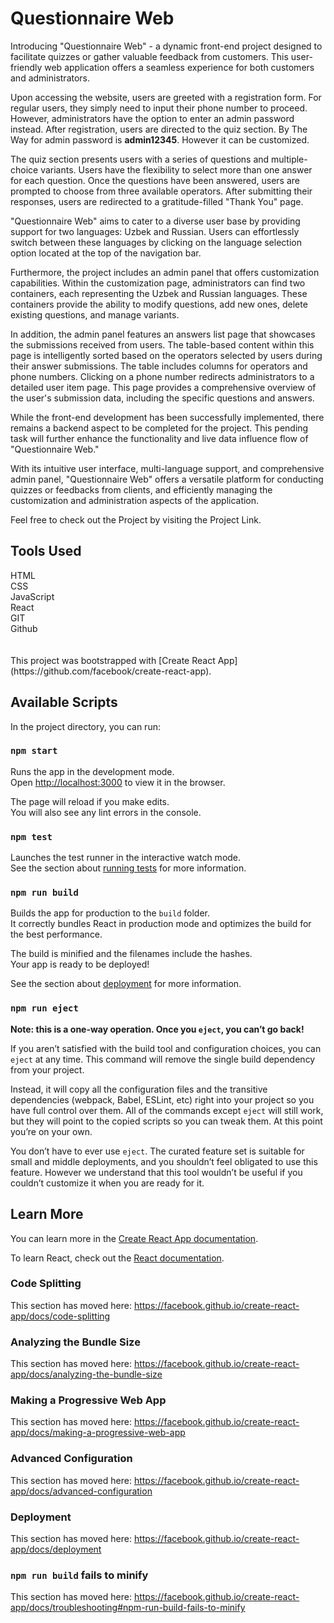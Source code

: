 # Questionnaire Web
<p>
                Introducing "Questionnaire Web" - a dynamic front-end project designed to facilitate quizzes or gather valuable feedback from customers. 
                This user-friendly web application offers a seamless experience for both customers and administrators.
                </p>
                <p>
                Upon accessing the website, users are greeted with a registration form. For regular users, 
                they simply need to input their phone number to proceed. However, administrators have the option to enter an 
                admin password instead. After registration, users are directed to the quiz section. By The Way for admin password is <strong>admin12345</strong>. However it can be customized.
                </p>
                <p>
                The quiz section presents users with a series of questions and multiple-choice variants. 
                Users have the flexibility to select more than one answer for each question. 
                Once the questions have been answered, users are prompted to choose from three available operators. 
                After submitting their responses, users are redirected to a gratitude-filled "Thank You" page.
                </p>
                <p>
                "Questionnaire Web" aims to cater to a diverse user base by providing support for two languages: 
                Uzbek and Russian. Users can effortlessly switch between these languages by clicking on the language 
                selection option located at the top of the navigation bar.
                </p>
                <p>
                Furthermore, the project includes an admin panel that offers customization capabilities. 
                Within the customization page, administrators can find two containers, each representing the Uzbek and Russian 
                languages. These containers provide the ability to modify questions, add new ones, delete existing questions, 
                and manage variants.
                </p>
                <p>
                In addition, the admin panel features an answers list page that showcases the submissions received from users. 
                The table-based content within this page is intelligently sorted based on the operators selected by users during 
                their answer submissions. The table includes columns for operators and phone numbers. Clicking on a 
                phone number redirects administrators to a detailed user item page. This page provides a comprehensive overview of 
                the user's submission data, including the specific questions and answers.
                </p>
                <p>
                While the front-end development has been successfully implemented, 
                there remains a backend aspect to be completed for the project. 
                This pending task will further enhance the functionality and live data influence flow of "Questionnaire Web."
                </p>
                <p>
                With its intuitive user interface, multi-language support, and comprehensive admin panel, 
                "Questionnaire Web" offers a versatile platform for conducting quizzes or feedbacks from clients,  
                and efficiently managing the customization and administration aspects of the application.
                </p>
                <p>
                  Feel free to check out the Project by visiting the Project Link.
                </p>
                  <div>
                <h2>Tools Used</h2>
                <div>
                  <div >HTML</div>
                  <div >CSS</div>
                  <div >JavaScript</div>
                  <div >React</div>
                  <div >GIT</div>
                  <div >Github</div>
                </div>
              </div>
              </br>
              </br>
This project was bootstrapped with [Create React App](https://github.com/facebook/create-react-app).

## Available Scripts

In the project directory, you can run:

### `npm start`

Runs the app in the development mode.<br />
Open [http://localhost:3000](http://localhost:3000) to view it in the browser.

The page will reload if you make edits.<br />
You will also see any lint errors in the console.

### `npm test`

Launches the test runner in the interactive watch mode.<br />
See the section about [running tests](https://facebook.github.io/create-react-app/docs/running-tests) for more information.

### `npm run build`

Builds the app for production to the `build` folder.<br />
It correctly bundles React in production mode and optimizes the build for the best performance.

The build is minified and the filenames include the hashes.<br />
Your app is ready to be deployed!

See the section about [deployment](https://facebook.github.io/create-react-app/docs/deployment) for more information.

### `npm run eject`

**Note: this is a one-way operation. Once you `eject`, you can’t go back!**

If you aren’t satisfied with the build tool and configuration choices, you can `eject` at any time. This command will remove the single build dependency from your project.

Instead, it will copy all the configuration files and the transitive dependencies (webpack, Babel, ESLint, etc) right into your project so you have full control over them. All of the commands except `eject` will still work, but they will point to the copied scripts so you can tweak them. At this point you’re on your own.

You don’t have to ever use `eject`. The curated feature set is suitable for small and middle deployments, and you shouldn’t feel obligated to use this feature. However we understand that this tool wouldn’t be useful if you couldn’t customize it when you are ready for it.

## Learn More

You can learn more in the [Create React App documentation](https://facebook.github.io/create-react-app/docs/getting-started).

To learn React, check out the [React documentation](https://reactjs.org/).

### Code Splitting

This section has moved here: https://facebook.github.io/create-react-app/docs/code-splitting

### Analyzing the Bundle Size

This section has moved here: https://facebook.github.io/create-react-app/docs/analyzing-the-bundle-size

### Making a Progressive Web App

This section has moved here: https://facebook.github.io/create-react-app/docs/making-a-progressive-web-app

### Advanced Configuration

This section has moved here: https://facebook.github.io/create-react-app/docs/advanced-configuration

### Deployment

This section has moved here: https://facebook.github.io/create-react-app/docs/deployment

### `npm run build` fails to minify

This section has moved here: https://facebook.github.io/create-react-app/docs/troubleshooting#npm-run-build-fails-to-minify

